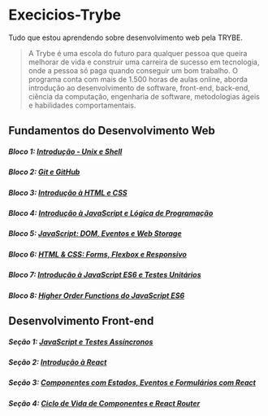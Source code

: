 # Execicios-Trybe
Tudo que estou aprendendo sobre desenvolvimento web pela TRYBE.

>  A Trybe é uma escola do futuro para qualquer pessoa que queira melhorar de vida e construir uma carreira de sucesso em tecnologia, onde a pessoa só paga quando conseguir um bom trabalho. O programa conta com mais de 1.500 horas de aulas online, aborda introdução ao desenvolvimento de software, front-end, back-end, ciência da computação, engenharia de software, metodologias ágeis e habilidades comportamentais.

## Fundamentos do Desenvolvimento Web

##### Bloco 1: [Introdução - Unix e Shell](https://github.com/HigoJhon/Exercicios-Trybe/tree/main/M%C3%B3dulo01:%20Fundamentos/bloco1-unix-e-shell)
##### Bloco 2: [Git e GitHub](https://github.com/HigoJhon/Exercicios-Trybe/tree/main/M%C3%B3dulo01:%20Fundamentos/bloco2)
##### Bloco 3: [Introdução à HTML e CSS](https://github.com/HigoJhon/Exercicios-Trybe/tree/main/fundamentos/bloco3-introducao-a-html-e-css)
##### Bloco 4: [Introdução à JavaScript e Lógica de Programação](https://github.com/HigoJhon/Exercicios-Trybe/tree/main/fundamentos/bloco4-JavaScript)
##### Bloco 5: [JavaScript: DOM, Eventos e Web Storage](https://github.com/HigoJhon/Exercicios-Trybe/tree/main/fundamentos/bloco5-JS-DOM-Eventos-WebStorage)
##### Bloco 6: [HTML & CSS: Forms, Flexbox e Responsivo](https://github.com/HigoJhon/Exercicios-Trybe/tree/main/fundamentos/bloco6-HTML-CSS)
##### Bloco 7: [Introdução à JavaScript ES6 e Testes Unitários](https://github.com/HigoJhon/Exercicios-Trybe/tree/main/fundamentos/bloco7-Introdu%C3%A7%C3%A3o-a-JavaScript-ES6-TestesUnitarios)
##### Bloco 8: [Higher Order Functions do JavaScript ES6](https://github.com/HigoJhon/Exercicios-Trybe/tree/main/fundamentos/secao8)

## Desenvolvimento Front-end 
##### Seção 1: [JavaScript e Testes Assíncronos]()
##### Seção 2: [Introdução à React](https://github.com/HigoJhon/Exercicios-Trybe/tree/main/Fronte-end/secao2-Introducao-React)
##### Seção 3: [Componentes com Estados, Eventos e Formulários com React](https://github.com/HigoJhon/Exercicios-Trybe/tree/main/Fronte-end/secao3-ComponentesEstado-Eventos-FormulariosReact)
##### Seção 4: [Ciclo de Vida de Componentes e React Router](https://github.com/HigoJhon/Exercicios-Trybe/tree/main/Fronte-end/secao4-ClicoDeVidaDeComponentes-ReactRouter)
